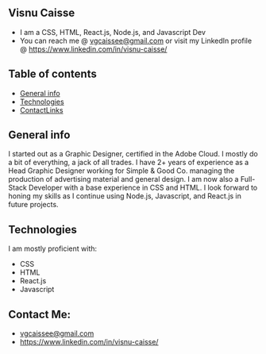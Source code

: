 ## 										Visnu Caisse			
- I am a CSS, HTML, React.js, Node.js, and Javascript Dev
- You can reach me @ vgcaissee@gmail.com or visit my LinkedIn profile @ https://www.linkedin.com/in/visnu-caisse/

## Table of contents
* [General info](#general-info)
* [Technologies](#technologies)
* [ContactLinks](#contact-links)

## General info
I started out as a Graphic Designer, certified in the Adobe Cloud. I mostly do a bit of everything, a jack of all trades. I have 2+ years of experience as a Head Graphic Designer working for Simple & Good Co. managing the production of advertising material and general design.
I am now also a Full-Stack Developer with a base experience in CSS and HTML. I look forward to honing my skills as I continue using Node.js, Javascript, and React.js in future projects.
	
## Technologies
I am mostly proficient with:
* CSS
* HTML
* React.js
* Javascript

## Contact Me:
- vgcaissee@gmail.com
- https://www.linkedin.com/in/visnu-caisse/

<!---
vgcaisse/vgcaisse is a ✨ special ✨ repository because its `README.md` (this file) appears on your GitHub profile.
You can click the Preview link to take a look at your changes.
--->
